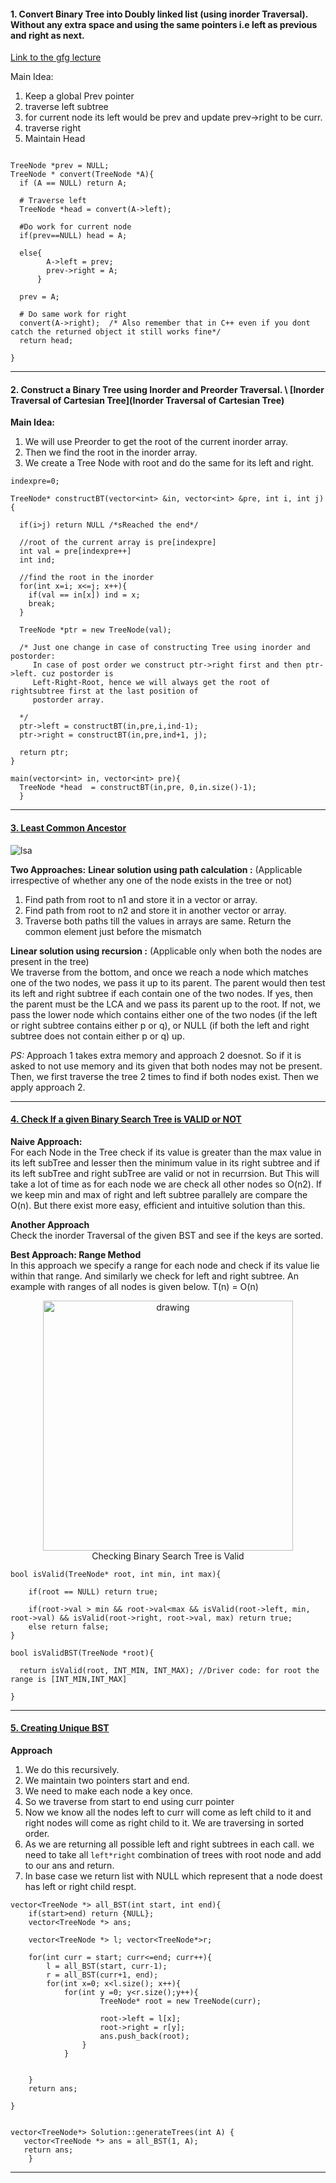 #### 1. Convert Binary Tree into Doubly linked list (using inorder Traversal). Without any extra space and using the same pointers i.e left as previous and right as next.
[Link to the gfg lecture](https://practice.geeksforgeeks.org/tracks/DSASP-Tree/?batchId=154&tab=1)

Main Idea:
1. Keep a global Prev pointer
2. traverse left subtree
3. for current node its left would be prev and update prev->right to be curr.
4. traverse right
5. Maintain Head
```

TreeNode *prev = NULL;
TreeNode * convert(TreeNode *A){
  if (A == NULL) return A;
  
  # Traverse left
  TreeNode *head = convert(A->left);
  
  #Do work for current node
  if(prev==NULL) head = A;
  
  else{
        A->left = prev;
        prev->right = A;
      }
  
  prev = A;
  
  # Do same work for right
  convert(A->right);  /* Also remember that in C++ even if you dont catch the returned object it still works fine*/
  return head;
  
}
```

---


#### 2. Construct a Binary Tree using Inorder and Preorder Traversal. \ [Inorder Traversal of Cartesian Tree](Inorder Traversal of Cartesian Tree)
**Main Idea:**  
1. We will use Preorder to get the root of the current inorder array.
2. Then we find the root in the inorder array.
3. We create a Tree Node with root and do the same for its left and right.

```
indexpre=0;

TreeNode* constructBT(vector<int> &in, vector<int> &pre, int i, int j){
  
  if(i>j) return NULL /*sReached the end*/  
  
  //root of the current array is pre[indexpre]
  int val = pre[indexpre++]
  int ind;
  
  //find the root in the inorder
  for(int x=i; x<=j; x++){
    if(val == in[x]) ind = x;
    break;  
  } 
  
  TreeNode *ptr = new TreeNode(val);
  
  /* Just one change in case of constructing Tree using inorder and postorder:
     In case of post order we construct ptr->right first and then ptr->left. cuz postorder is
     Left-Right-Root, hence we will always get the root of rightsubtree first at the last position of 
     postorder array.
  
  */
  ptr->left = constructBT(in,pre,i,ind-1);
  ptr->right = constructBT(in,pre,ind+1, j);
  
  return ptr; 
}

main(vector<int> in, vector<int> pre){
  TreeNode *head  = constructBT(in,pre, 0,in.size()-1);
  }
```
---
#### [3. Least Common Ancestor](https://www.interviewbit.com/old/problems/least-common-ancestor/)
![lsa](https://github.com/bathejaakshay/Competitive-Problems-in-C-/blob/master/Images/lsa1.png?raw=true)
<!-- ![BM1](https://github.com/bathejaakshay/Competitive-Problems-in-C-/blob/master/Images/bm1.png?raw=true) -->
**Two Approaches:**
**Linear solution using path calculation :** (Applicable irrespective of whether any one of the node exists in the tree or not)  
1) Find path from root to n1 and store it in a vector or array.
2) Find path from root to n2 and store it in another vector or array.
3) Traverse both paths till the values in arrays are same. Return the common element just before the mismatch

**Linear solution using recursion :**  (Applicable only when both the nodes are present in the tree)  
We traverse from the bottom, and once we reach a node which matches one of the two nodes, we pass it up to its parent. The parent would then test its left and right subtree if each contain one of the two nodes. If yes, then the parent must be the LCA and we pass its parent up to the root. If not, we pass the lower node which contains either one of the two nodes (if the left or right subtree contains either p or q), or NULL (if both the left and right subtree does not contain either p or q) up.

*PS:* Approach 1 takes extra memory and approach 2 doesnot. So if it is asked to not use memory and its given that both nodes may not be present. Then, we first traverse the tree 2 times to find if both nodes exist. Then we apply approach 2. 

---

#### [4. Check If a given Binary Search Tree is VALID or NOT](https://www.interviewbit.com/old/problems/valid-binary-search-tree/)

**Naive Approach:**  
For each Node in the Tree check if its value is greater than the max value in its left subTree and lesser then the minimum value in its right subtree and if its left subTree and right subTree are valid or not in recurrsion. But This will take a lot of time as for each node we are check all other nodes so O(n2). If we keep min and max of right and left subtree parallely are compare the O(n). But there exist more easy, efficient and intuitive solution than this.

**Another Approach**  
Check the inorder Traversal of the given BST and see if the keys are sorted.

**Best Approach: Range Method**  
In this approach we specify a range for each node and check if its value lie within that range. And similarly we check for left and right subtree. An example with ranges of all nodes is given below. T(n) = O(n)

<figure>
<center><img src="https://github.com/bathejaakshay/Competitive-Problems-in-C-/blob/master/Images/isvalidBST.png?raw=True" alt="drawing" width="400"/></center>
<center><figcaption>Checking Binary Search Tree is Valid</figcaption></center>
</figure>

```
bool isValid(TreeNode* root, int min, int max){
    
    if(root == NULL) return true;
    
    if(root->val > min && root->val<max && isValid(root->left, min, root->val) && isValid(root->right, root->val, max) return true;
    else return false;
}

bool isValidBST(TreeNode *root){

  return isValid(root, INT_MIN, INT_MAX); //Driver code: for root the range is [INT_MIN,INT_MAX]
  
}
```

---

#### [5. Creating Unique BST](https://www.interviewbit.com/old/problems/unique-binary-search-trees/)

**Approach**
1. We do this recursively.
2. We maintain two pointers start and end.
3. We need to make each node a key once.
4. So we traverse from start to end using curr pointer
5. Now we know all the nodes left to curr will come as left child to it and right nodes will come as right child to it. We are traversing in sorted order.
6. As we are returning all possible left and right subtrees in each call. we need to take all `left*right` combination of trees with root node and add to our ans and return. 
7. In base case we return list with NULL which represent that a node doest has left or right child respt.

```
vector<TreeNode *> all_BST(int start, int end){
    if(start>end) return {NULL};    
    vector<TreeNode *> ans;
    
    vector<TreeNode *> l; vector<TreeNode*>r;
    
    for(int curr = start; curr<=end; curr++){
        l = all_BST(start, curr-1);
        r = all_BST(curr+1, end);
        for(int x=0; x<l.size(); x++){
            for(int y =0; y<r.size();y++){
                    TreeNode* root = new TreeNode(curr);
                    
                    root->left = l[x];
                    root->right = r[y];
                    ans.push_back(root);
                }
            }
        
        
    }
    return ans;
   
} 


vector<TreeNode*> Solution::generateTrees(int A) {
   vector<TreeNode *> ans = all_BST(1, A);
   return ans;
    }

```

---



